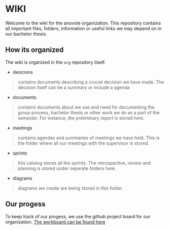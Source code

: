 # WIKI
Welcome to the wiki for the anovote organization. This repository contains 
all important files, folders, information or useful links we may depend on in our bachelor thesis.

## How its organized
The wiki is organized in the ```org``` repository itself.

- desicions
> contains documents describing a crucial decision we have made. The decision itself can be a summary or include a agenda
- documents
> contains documents about we use and need for documenting the group process, bachelor thesis or other work we do as a part of the semester. For instance, the preliminary report is stored here.
- meetings
> contains agendas and summaries of meetings we have held. This is the folder where all our meetings with the supervisor is stored.
- sprints
> this catalog stores all the sprints. The retrospective, review and planning is stored under seperate folders here.
- diagrams
> diagrams we create are being stored in this folder. 

## Our progess

To keep track of our progess, we use the github project board for our organization. [The workboard can be found here](https://github.com/orgs/anovote/projects/1)
